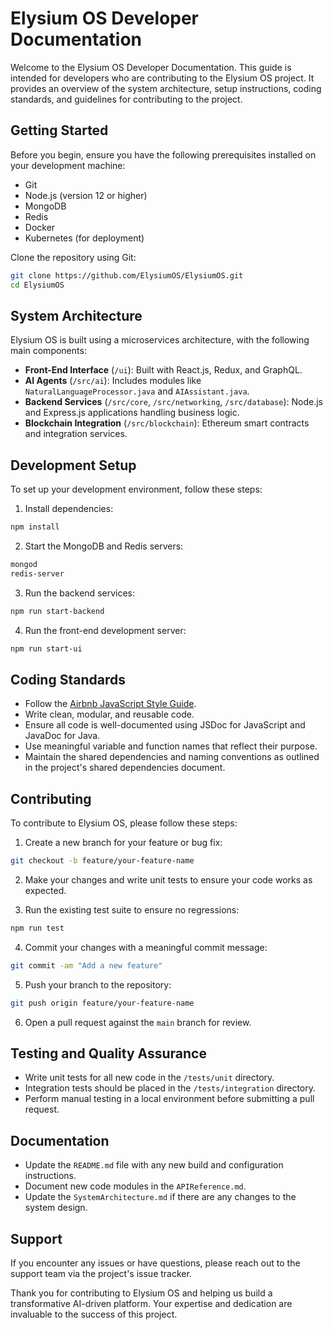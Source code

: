 # Elysium OS Developer Documentation

Welcome to the Elysium OS Developer Documentation. This guide is intended for developers who are contributing to the Elysium OS project. It provides an overview of the system architecture, setup instructions, coding standards, and guidelines for contributing to the project.

## Getting Started

Before you begin, ensure you have the following prerequisites installed on your development machine:

- Git
- Node.js (version 12 or higher)
- MongoDB
- Redis
- Docker
- Kubernetes (for deployment)

Clone the repository using Git:

```bash
git clone https://github.com/ElysiumOS/ElysiumOS.git
cd ElysiumOS
```

## System Architecture

Elysium OS is built using a microservices architecture, with the following main components:

- **Front-End Interface** (`/ui`): Built with React.js, Redux, and GraphQL.
- **AI Agents** (`/src/ai`): Includes modules like `NaturalLanguageProcessor.java` and `AIAssistant.java`.
- **Backend Services** (`/src/core`, `/src/networking`, `/src/database`): Node.js and Express.js applications handling business logic.
- **Blockchain Integration** (`/src/blockchain`): Ethereum smart contracts and integration services.

## Development Setup

To set up your development environment, follow these steps:

1. Install dependencies:

```bash
npm install
```

2. Start the MongoDB and Redis servers:

```bash
mongod
redis-server
```

3. Run the backend services:

```bash
npm run start-backend
```

4. Run the front-end development server:

```bash
npm run start-ui
```

## Coding Standards

- Follow the [Airbnb JavaScript Style Guide](https://github.com/airbnb/javascript).
- Write clean, modular, and reusable code.
- Ensure all code is well-documented using JSDoc for JavaScript and JavaDoc for Java.
- Use meaningful variable and function names that reflect their purpose.
- Maintain the shared dependencies and naming conventions as outlined in the project's shared dependencies document.

## Contributing

To contribute to Elysium OS, please follow these steps:

1. Create a new branch for your feature or bug fix:

```bash
git checkout -b feature/your-feature-name
```

2. Make your changes and write unit tests to ensure your code works as expected.

3. Run the existing test suite to ensure no regressions:

```bash
npm run test
```

4. Commit your changes with a meaningful commit message:

```bash
git commit -am "Add a new feature"
```

5. Push your branch to the repository:

```bash
git push origin feature/your-feature-name
```

6. Open a pull request against the `main` branch for review.

## Testing and Quality Assurance

- Write unit tests for all new code in the `/tests/unit` directory.
- Integration tests should be placed in the `/tests/integration` directory.
- Perform manual testing in a local environment before submitting a pull request.

## Documentation

- Update the `README.md` file with any new build and configuration instructions.
- Document new code modules in the `APIReference.md`.
- Update the `SystemArchitecture.md` if there are any changes to the system design.

## Support

If you encounter any issues or have questions, please reach out to the support team via the project's issue tracker.

Thank you for contributing to Elysium OS and helping us build a transformative AI-driven platform. Your expertise and dedication are invaluable to the success of this project.